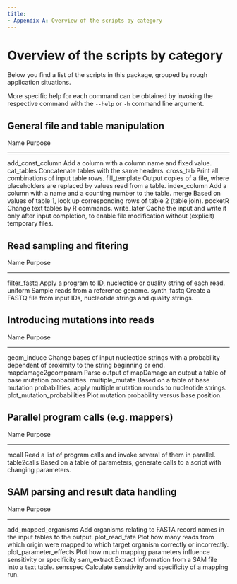 ```yaml
---
title:
- Appendix A: Overview of the scripts by category
---
```


Overview of the scripts by category
===================================

Below you find a list of the scripts in this package, grouped by rough
application situations. 

More specific help for each command can be obtained by invoking the respective
command with the `--help` or `-h` command line argument.

General file and table manipulation
-----------------------------------

Name                 Purpose
----                 -------
add_const_column     Add a column with a column name and fixed value.
cat_tables           Concatenate tables with the same headers.
cross_tab            Print all combinations of input table rows.
fill_template        Output copies of a file, where placeholders are replaced by values read from a table.
index_column         Add a column with a name and a counting number to the table.
merge                Based on values of table 1, look up corresponding rows of table 2 (table join).
pocketR              Change text tables by R commands.
write_later          Cache the input and write it only after input completion, to enable file modification without (explicit) temporary files.

Read sampling and fitering
--------------------------

Name          Purpose
----          -------
filter_fastq  Apply a program to ID, nucleotide or quality string of each read.
uniform       Sample reads from a reference genome.
synth_fastq   Create a FASTQ file from input IDs, nucleotide strings and quality strings.

Introducing mutations into reads
--------------------------------

Name                 Purpose
----                 -------
geom_induce          Change bases of input nucleotide strings with a probability dependent of proximity to the string beginning or end.
mapdamage2geomparam  Parse output of mapDamage an output a table of base mutation probabilities.
multiple_mutate      Based on a table of base mutation probabilities, apply multiple mutation rounds to nucleotide strings.
plot_mutation_probabilities  Plot mutation probability versus base position.

Parallel program calls (e.g. mappers)
--------------------------------------

Name             Purpose
----             -------
mcall            Read a list of program calls and invoke several of them in parallel.
table2calls      Based on a table of parameters, generate calls to a script with changing parameters.


SAM parsing and result data handling
------------------------------------

Name                     Purpose
----                     -------
add_mapped_organisms     Add organisms relating to FASTA record names in the input tables to the output.
plot_read_fate           Plot how many reads from which origin were mapped to which target organism correctly or incorrectly.
plot_parameter_effects   Plot how much mapping parameters influence sensitivity or specificity
sam_extract              Extract information from a SAM file into a text table.
sensspec                 Calculate sensitivity and specificity of a mapping run.



